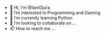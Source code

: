 - 👋 Hi, I’m @IamDjura
- 👀 I’m interested in Programming and Gaming
- 🌱 I’m currently learning Python
- 💞️ I’m looking to collaborate on ...
- 📫 How to reach me ...

<!---
IamDjura/IamDjura is a ✨ special ✨ repository because its `README.md` (this file) appears on your GitHub profile.
You can click the Preview link to take a look at your changes.
--->
